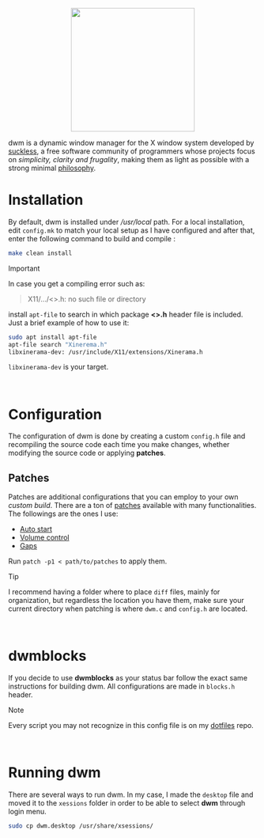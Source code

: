 ﻿<!--dwm logo-->
<p align="center">
  <img src="https://dwm.suckless.org/dwm.svg" width=250>
</p>

dwm is a dynamic window manager for the X window system developed by [suckless](https://suckless.org/), a free software community of programmers whose projects focus on *simplicity, clarity and frugality*, making them as light as possible with a strong minimal [philosophy](https://suckless.org/philosophy/).

# Installation
By default, dwm is installed under */usr/local* path. For a local installation, edit `config.mk` to match your local setup as I have configured and after that, enter the following command to build and compile :

```bash
make clean install
```

> [!IMPORTANT] 
> In case you get a compiling error such as:
> >X11/.../<>.h: no such file or directory
>
> install  `apt-file` to search in which package **<>.h** header file is included. Just a brief example of how to use it:
>
> ```bash
> sudo apt install apt-file
> apt-file search "Xinerema.h"
> libxinerama-dev: /usr/include/X11/extensions/Xinerama.h
> ```
> `libxinerama-dev` is your target.

&nbsp;

# Configuration
The configuration of dwm is done by creating a custom `config.h` file and recompiling the source code each time you make changes, whether modifying the source code or applying **patches**.

## Patches
Patches are additional configurations that you can employ to your own *custom build*. There are a ton of [patches](https://dwm.suckless.org/patches/) available with many functionalities. The followings are the ones I use:

 - [Auto start](https://dwm.suckless.org/patches/autostart/dwm-autostart-20161205-bb3bd6f.diff)
 - [Volume control](https://dwm.suckless.org/patches/amixer-integration/dwm-amixer-integration-6.5.diff)
 - [Gaps](https://dwm.suckless.org/patches/fullgaps/dwm-fullgaps-20200508-7b77734.diff)

Run `patch -p1 < path/to/patches` to apply them.

> [!TIP]
> I recommend having a folder where to place `diff` files, mainly for organization, but regardless the location you have them, make sure your current directory when patching is where `dwm.c` and `config.h` are located.

&nbsp;

# dwmblocks
If you decide to use **dwmblocks** as your status bar follow the exact same instructions for building dwm. All configurations are made in `blocks.h` header.

> [!NOTE]
> Every script you may not recognize in this config file is on my [dotfiles](https://github.com/jorgeloopzz/dotfiles/tree/master) repo.

&nbsp;

# Running dwm
There are several ways to run dwm. In my case, I made the `desktop` file and moved it to the `xessions` folder in order to be able to select **dwm** through login menu.
```bash
sudo cp dwm.desktop /usr/share/xsessions/
```
